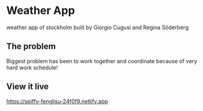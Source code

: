 # Weather App

weather app of stockholm built by Giorgio Cugusi and Regina Söderberg 

## The problem

Biggest problem has been to work together and coordinate because of very hard work schedule!

## View it live

https://spiffy-fenglisu-24f0f9.netlify.app
